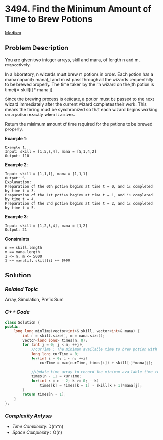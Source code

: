 # 3494. Find the Minimum Amount of Time to Brew Potions
[Medium](https://leetcode.com/problems/find-the-minimum-amount-of-time-to-brew-potions/description/)

## Problem Description

You are given two integer arrays, skill and mana, of length n and m, respectively.

In a laboratory, n wizards must brew m potions in order. Each potion has a mana capacity mana[j] and must pass through all the wizards sequentially to be brewed properly. The time taken by the ith wizard on the jth potion is timeij = skill[i] * mana[j].

Since the brewing process is delicate, a potion must be passed to the next wizard immediately after the current wizard completes their work. This means the timing must be synchronized so that each wizard begins working on a potion exactly when it arrives. ​

Return the minimum amount of time required for the potions to be brewed properly.


**Example 1**:
```
Example 1:
Input: skill = [1,5,2,4], mana = [5,1,4,2]
Output: 110
```
**Example 2**:
```
Input: skill = [1,1,1], mana = [1,1,1]
Output: 5
Explanation:
Preparation of the 0th potion begins at time t = 0, and is completed by time t = 3.
Preparation of the 1st potion begins at time t = 1, and is completed by time t = 4.
Preparation of the 2nd potion begins at time t = 2, and is completed by time t = 5.
```
**Example 3**:
```
Input: skill = [1,2,3,4], mana = [1,2]
Output: 21
```

**Constraints**
```
n == skill.length
m == mana.length
1 <= n, m <= 5000
1 <= mana[i], skill[i] <= 5000
```

## Solution

### _Related Topic_
   Array, Simulation, Prefix Sum

### _C++ Code_
```cpp
class Solution {
public:
    long long minTime(vector<int>& skill, vector<int>& mana) {
        int n = skill.size(), m = mana.size();
        vector<long long> times(n, 0);
        for (int j = 0; j < m; ++j){
            //curTime : The minimum available time to brew potion with capacity mana[j]
            long long curTime = 0;
            for(int i = 0; i < n; ++i)
                curTime = max(curTime, times[i]) + skill[i]*mana[j];
            
            //Update time array to record the minimum available time to start brewing potion
            times[n - 1] = curTime;
            for(int k = n - 2; k >= 0; --k)
                times[k] = times[k + 1] - skill[k + 1]*mana[j];
        }
        return times[n - 1];
    }
};
```

### _Complexity Anlysis_
- _Time Complexity_: O(m*n)
- _Space Complexity_：O(n)
